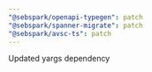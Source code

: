 ```yaml
---
"@sebspark/openapi-typegen": patch
"@sebspark/spanner-migrate": patch
"@sebspark/avsc-ts": patch
---
```


Updated yargs dependency
